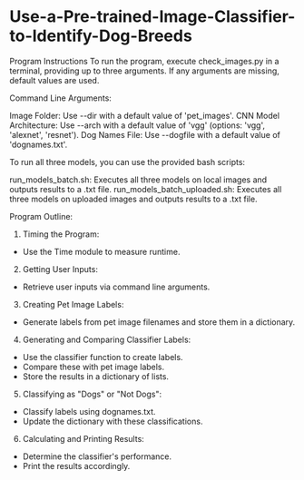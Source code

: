 # Use-a-Pre-trained-Image-Classifier-to-Identify-Dog-Breeds

Program Instructions
To run the program, execute check_images.py in a terminal, providing up to three arguments. If any arguments are missing, default values are used.

Command Line Arguments:

Image Folder: Use --dir with a default value of 'pet_images'.
CNN Model Architecture: Use --arch with a default value of 'vgg' (options: 'vgg', 'alexnet', 'resnet').
Dog Names File: Use --dogfile with a default value of 'dognames.txt'.

To run all three models, you can use the provided bash scripts:

run_models_batch.sh: Executes all three models on local images and outputs results to a .txt file.
run_models_batch_uploaded.sh: Executes all three models on uploaded images and outputs results to a .txt file.

Program Outline:

1. Timing the Program:
  - Use the Time module to measure runtime.
     
2. Getting User Inputs:
  - Retrieve user inputs via command line arguments.
    
3. Creating Pet Image Labels:
  - Generate labels from pet image filenames and store them in a dictionary.
     
4. Generating and Comparing Classifier Labels:
  - Use the classifier function to create labels.
  - Compare these with pet image labels.
  - Store the results in a dictionary of lists.
    
5. Classifying as "Dogs" or "Not Dogs":
  - Classify labels using dognames.txt.
  - Update the dictionary with these classifications.
    
6. Calculating and Printing Results:
  - Determine the classifier's performance.
  - Print the results accordingly.
